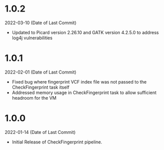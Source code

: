 # 1.0.2
2022-03-10 (Date of Last Commit)

* Updated to Picard version 2.26.10 and GATK version 4.2.5.0 to address log4j vulnerabilities

# 1.0.1
2022-02-01 (Date of Last Commit)

* Fixed bug where fingerprint VCF index file was not passed to the CheckFingerprint task itself
* Addressed memory usage in CheckFingerprint task to allow sufficient headroom for the VM

# 1.0.0
2022-01-14 (Date of Last Commit)

* Initial Release of CheckFingerprint pipeline.
